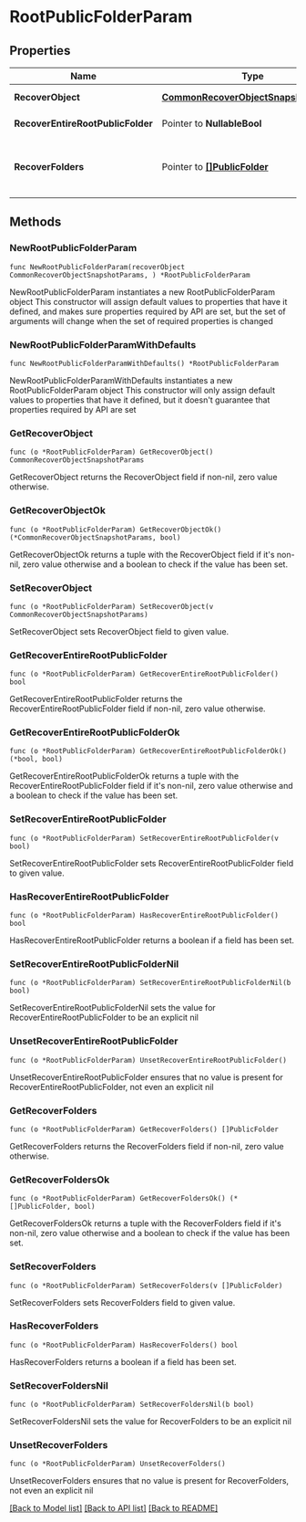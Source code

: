 # RootPublicFolderParam

## Properties

Name | Type | Description | Notes
------------ | ------------- | ------------- | -------------
**RecoverObject** | [**CommonRecoverObjectSnapshotParams**](CommonRecoverObjectSnapshotParams.md) | Specifies the RootPublicFolder recover Object info. | 
**RecoverEntireRootPublicFolder** | Pointer to **NullableBool** | Specifies whether to recover the whole RootPublicFolder. | [optional] 
**RecoverFolders** | Pointer to [**[]PublicFolder**](PublicFolder.md) | Specifies a list of Public Folders to recover. This field is applicable only if &#39;recoverEntireRootPublicFolder&#39; is false. | [optional] 

## Methods

### NewRootPublicFolderParam

`func NewRootPublicFolderParam(recoverObject CommonRecoverObjectSnapshotParams, ) *RootPublicFolderParam`

NewRootPublicFolderParam instantiates a new RootPublicFolderParam object
This constructor will assign default values to properties that have it defined,
and makes sure properties required by API are set, but the set of arguments
will change when the set of required properties is changed

### NewRootPublicFolderParamWithDefaults

`func NewRootPublicFolderParamWithDefaults() *RootPublicFolderParam`

NewRootPublicFolderParamWithDefaults instantiates a new RootPublicFolderParam object
This constructor will only assign default values to properties that have it defined,
but it doesn't guarantee that properties required by API are set

### GetRecoverObject

`func (o *RootPublicFolderParam) GetRecoverObject() CommonRecoverObjectSnapshotParams`

GetRecoverObject returns the RecoverObject field if non-nil, zero value otherwise.

### GetRecoverObjectOk

`func (o *RootPublicFolderParam) GetRecoverObjectOk() (*CommonRecoverObjectSnapshotParams, bool)`

GetRecoverObjectOk returns a tuple with the RecoverObject field if it's non-nil, zero value otherwise
and a boolean to check if the value has been set.

### SetRecoverObject

`func (o *RootPublicFolderParam) SetRecoverObject(v CommonRecoverObjectSnapshotParams)`

SetRecoverObject sets RecoverObject field to given value.


### GetRecoverEntireRootPublicFolder

`func (o *RootPublicFolderParam) GetRecoverEntireRootPublicFolder() bool`

GetRecoverEntireRootPublicFolder returns the RecoverEntireRootPublicFolder field if non-nil, zero value otherwise.

### GetRecoverEntireRootPublicFolderOk

`func (o *RootPublicFolderParam) GetRecoverEntireRootPublicFolderOk() (*bool, bool)`

GetRecoverEntireRootPublicFolderOk returns a tuple with the RecoverEntireRootPublicFolder field if it's non-nil, zero value otherwise
and a boolean to check if the value has been set.

### SetRecoverEntireRootPublicFolder

`func (o *RootPublicFolderParam) SetRecoverEntireRootPublicFolder(v bool)`

SetRecoverEntireRootPublicFolder sets RecoverEntireRootPublicFolder field to given value.

### HasRecoverEntireRootPublicFolder

`func (o *RootPublicFolderParam) HasRecoverEntireRootPublicFolder() bool`

HasRecoverEntireRootPublicFolder returns a boolean if a field has been set.

### SetRecoverEntireRootPublicFolderNil

`func (o *RootPublicFolderParam) SetRecoverEntireRootPublicFolderNil(b bool)`

 SetRecoverEntireRootPublicFolderNil sets the value for RecoverEntireRootPublicFolder to be an explicit nil

### UnsetRecoverEntireRootPublicFolder
`func (o *RootPublicFolderParam) UnsetRecoverEntireRootPublicFolder()`

UnsetRecoverEntireRootPublicFolder ensures that no value is present for RecoverEntireRootPublicFolder, not even an explicit nil
### GetRecoverFolders

`func (o *RootPublicFolderParam) GetRecoverFolders() []PublicFolder`

GetRecoverFolders returns the RecoverFolders field if non-nil, zero value otherwise.

### GetRecoverFoldersOk

`func (o *RootPublicFolderParam) GetRecoverFoldersOk() (*[]PublicFolder, bool)`

GetRecoverFoldersOk returns a tuple with the RecoverFolders field if it's non-nil, zero value otherwise
and a boolean to check if the value has been set.

### SetRecoverFolders

`func (o *RootPublicFolderParam) SetRecoverFolders(v []PublicFolder)`

SetRecoverFolders sets RecoverFolders field to given value.

### HasRecoverFolders

`func (o *RootPublicFolderParam) HasRecoverFolders() bool`

HasRecoverFolders returns a boolean if a field has been set.

### SetRecoverFoldersNil

`func (o *RootPublicFolderParam) SetRecoverFoldersNil(b bool)`

 SetRecoverFoldersNil sets the value for RecoverFolders to be an explicit nil

### UnsetRecoverFolders
`func (o *RootPublicFolderParam) UnsetRecoverFolders()`

UnsetRecoverFolders ensures that no value is present for RecoverFolders, not even an explicit nil

[[Back to Model list]](../README.md#documentation-for-models) [[Back to API list]](../README.md#documentation-for-api-endpoints) [[Back to README]](../README.md)


